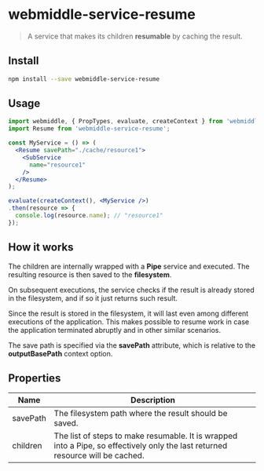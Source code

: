 # webmiddle-service-resume

> A service that makes its children **resumable** by caching the result.

## Install

```bash
npm install --save webmiddle-service-resume
```

## Usage

```jsx
import webmiddle, { PropTypes, evaluate, createContext } from 'webmiddle';
import Resume from 'webmiddle-service-resume';

const MyService = () => (
  <Resume savePath="./cache/resource1">
    <SubService
      name="resource1"
    />
  </Resume>
);

evaluate(createContext(), <MyService />)
.then(resource => {
  console.log(resource.name); // "resource1"
});
```

## How it works

The children are internally wrapped with a **Pipe** service and
executed. The resulting resource is then saved to the **filesystem**.

On subsequent executions, the service checks if the result is already
stored in the filesystem, and if so it just returns such result.

Since the result is stored in the filesystem, it will last even among
different executions of the application. This makes possible to resume
work in case the application terminated abruptly and in other similar
scenarios.

The save path is specified via the **savePath** attribute, which is
relative to the **outputBasePath** context option.

## Properties

Name                   | Description
-----------------------|------------------------------------------------------
savePath               | The filesystem path where the result should be saved.
children               | The list of steps to make resumable. It is wrapped into a Pipe, so effectively only the last returned resource will be cached.
